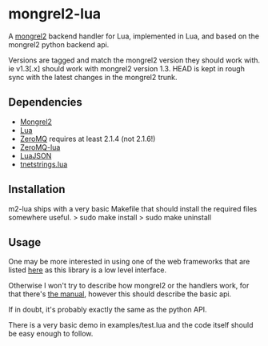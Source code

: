 mongrel2-lua
============

A [mongrel2](http://mongrel2.org/index) backend handler for Lua, implemented in Lua, and based on the mongrel2 python backend api.

Versions are tagged and match the mongrel2 version they should work with. ie v1.3[.x] should work with mongrel2 version 1.3. HEAD is kept in rough sync with the latest changes in the mongrel2 trunk.

Dependencies
------------
* [Mongrel2](http://mongrel2.org/index)
* [Lua](http://www.lua.org/)
* [ZeroMQ](http://www.zeromq.org/) requires at least 2.1.4 (not 2.1.6!)
* [ZeroMQ-lua](http://github.com/iamaleksey/lua-zmq)
* [LuaJSON](http://github.com/harningt/luajson)
* [tnetstrings.lua](https://github.com/jsimmons/tnetstrings.lua)

Installation
------------
m2-lua ships with a very basic Makefile that should install the required files somewhere useful.
    > sudo make install
    > sudo make uninstall

Usage
-----

One may be more interested in using one of the web frameworks that are listed [here](https://github.com/jsimmons/mongrel2-lua/wiki/Some-frameworks-using-mongrel2-lua)
as this library is a low level interface.

Otherwise I won't try to describe how mongrel2 or the handlers work, for that there's [the manual](http://mongrel2.org/doc/tip/docs/manual/book.wiki), however this should describe the basic api.

If in doubt, it's probably exactly the same as the python API.

There is a very basic demo in examples/test.lua and the code itself should be easy enough to follow.
